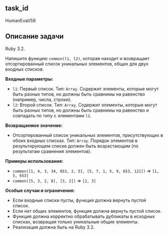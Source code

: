 ## task_id
HumanEval/58

## Описание задачи
Ruby 3.2.

Напишите функцию `common(l1, l2)`, которая находит и возвращает отсортированный список уникальных элементов, общих для двух входных списков.

**Входные параметры:**

* `l1`: Первый список.  Тип: `Array`.  Содержит элементы, которые могут быть разных типов, но должны быть сравнимы на равенство (например, числа, строки).
* `l2`: Второй список. Тип: `Array`. Содержит элементы, которые могут быть разных типов, но должны быть сравнимы на равенство и  совпадать по типу с элементами `l1`.


**Возвращаемое значение:**

* Отсортированный список уникальных элементов, присутствующих в обоих входных списках. Тип: `Array`.  Порядок элементов в результирующем списке должен быть возрастающим (по результатам сравнения элементов).


**Примеры использования:**

* `common([1, 4, 3, 34, 653, 2, 5], [5, 7, 1, 5, 9, 653, 121])`  => `[1, 5, 653]`
* `common([5, 3, 2, 8], [3, 2])` => `[2, 3]`


**Особые случаи и ограничения:**

* Если входные списки пусты, функция должна вернуть пустой список.
* Если нет общих элементов, функция должна вернуть пустой список.
* Функция должна корректно обрабатывать дубликаты в исходных списках, возвращая только уникальные общие элементы.
* Реализация должна быть на Ruby 3.2.


